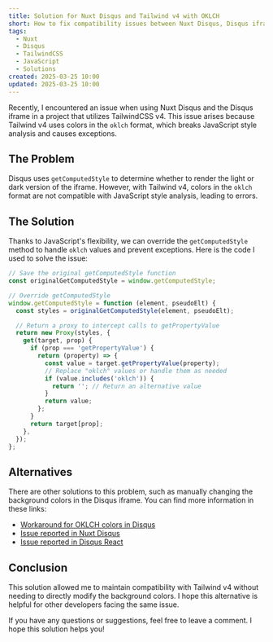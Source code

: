 ```yaml
---
title: Solution for Nuxt Disqus and Tailwind v4 with OKLCH
short: How to fix compatibility issues between Nuxt Disqus, Disqus iframe, and Tailwind v4 with OKLCH colors
tags:
  - Nuxt
  - Disqus
  - TailwindCSS
  - JavaScript
  - Solutions
created: 2025-03-25 10:00
updated: 2025-03-25 10:00
---
```


Recently, I encountered an issue when using Nuxt Disqus and the Disqus iframe in a project that utilizes TailwindCSS v4. This issue arises because Tailwind v4 uses colors in the `oklch` format, which breaks JavaScript style analysis and causes exceptions.

## The Problem

Disqus uses `getComputedStyle` to determine whether to render the light or dark version of the iframe. However, with Tailwind v4, colors in the `oklch` format are not compatible with JavaScript style analysis, leading to errors.

## The Solution

Thanks to JavaScript's flexibility, we can override the `getComputedStyle` method to handle `oklch` values and prevent exceptions. Here is the code I used to solve the issue:

```javascript
// Save the original getComputedStyle function
const originalGetComputedStyle = window.getComputedStyle;

// Override getComputedStyle
window.getComputedStyle = function (element, pseudoElt) {
  const styles = originalGetComputedStyle(element, pseudoElt);

  // Return a proxy to intercept calls to getPropertyValue
  return new Proxy(styles, {
    get(target, prop) {
      if (prop === 'getPropertyValue') {
        return (property) => {
          const value = target.getPropertyValue(property);
          // Replace "oklch" values or handle them as needed
          if (value.includes('oklch')) {
            return ''; // Return an alternative value
          }
          return value;
        };
      }
      return target[prop];
    },
  });
};
```

## Alternatives

There are other solutions to this problem, such as manually changing the background colors in the Disqus iframe. You can find more information in these links:

- [Workaround for OKLCH colors in Disqus](https://jamesauble.com/blog/oklch-colors-workaround-for-disqus-embed-js/)
- [Issue reported in Nuxt Disqus](https://github.com/modbender/nuxt-disqus/issues/5)
- [Issue reported in Disqus React](https://github.com/disqus/disqus-react/issues/153)

## Conclusion

This solution allowed me to maintain compatibility with Tailwind v4 without needing to directly modify the background colors. I hope this alternative is helpful for other developers facing the same issue.

If you have any questions or suggestions, feel free to leave a comment. I hope this solution helps you!
